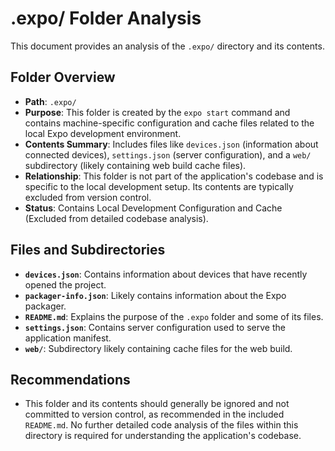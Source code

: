 # .expo/ Folder Analysis

This document provides an analysis of the `.expo/` directory and its contents.

## Folder Overview
- **Path**: `.expo/`
- **Purpose**: This folder is created by the `expo start` command and contains machine-specific configuration and cache files related to the local Expo development environment.
- **Contents Summary**: Includes files like `devices.json` (information about connected devices), `settings.json` (server configuration), and a `web/` subdirectory (likely containing web build cache files).
- **Relationship**: This folder is not part of the application's codebase and is specific to the local development setup. Its contents are typically excluded from version control.
- **Status**: Contains Local Development Configuration and Cache (Excluded from detailed codebase analysis).

## Files and Subdirectories

- **`devices.json`**: Contains information about devices that have recently opened the project.
- **`packager-info.json`**: Likely contains information about the Expo packager.
- **`README.md`**: Explains the purpose of the `.expo` folder and some of its files.
- **`settings.json`**: Contains server configuration used to serve the application manifest.
- **`web/`**: Subdirectory likely containing cache files for the web build.

## Recommendations
- This folder and its contents should generally be ignored and not committed to version control, as recommended in the included `README.md`. No further detailed code analysis of the files within this directory is required for understanding the application's codebase.
